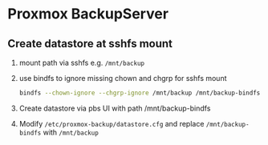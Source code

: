 # Proxmox BackupServer

## Create datastore at sshfs mount

1. mount path via sshfs e.g. `/mnt/backup`
2. use bindfs to ignore missing chown and chgrp for sshfs mount

    ```bash
    bindfs --chown-ignore --chgrp-ignore /mnt/backup /mnt/backup-bindfs
    ```

3. Create datastore via pbs UI with path /mnt/backup-bindfs
4. Modify `/etc/proxmox-backup/datastore.cfg` and replace `/mnt/backup-bindfs` with `/mnt/backup`
